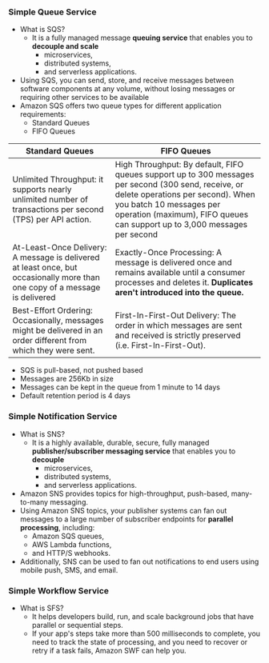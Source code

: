 ### Simple Queue Service

* What is SQS?
  - It is a fully managed message **queuing service** that enables you to **decouple and scale**
      - microservices, 
      - distributed systems, 
      - and serverless applications. 
* Using SQS, you can send, store, and receive messages between software components at any volume, 
  without losing messages or requiring other services to be available
* Amazon SQS offers two queue types for different application requirements:
  - Standard Queues
  - FIFO Queues

| Standard Queues | FIFO Queues |
|-----------------|-------------|
| Unlimited Throughput: it supports nearly unlimited number of transactions per second (TPS) per API action. | High Throughput: By default, FIFO queues support up to 300 messages per second (300 send, receive, or delete operations per second). When you batch 10 messages per operation (maximum), FIFO queues can support up to 3,000 messages per second |
| At-Least-Once Delivery: A message is delivered at least once, but occasionally more than one copy of a message is delivered | Exactly-Once Processing: A message is delivered once and remains available until a consumer processes and deletes it. **Duplicates aren't introduced into the queue.**| 
| Best-Effort Ordering: Occasionally, messages might be delivered in an order different from which they were sent.| First-In-First-Out Delivery: The order in which messages are sent and received is strictly preserved (i.e. First-In-First-Out).| 

- SQS is pull-based, not pushed based
- Messages are 256Kb in size
- Messages can be kept in the queue from 1 minute to 14 days
- Default retention period is 4 days

### Simple Notification Service

* What is SNS? 
  - It is a highly available, durable, secure, fully managed **publisher/subscriber messaging service** that enables you to **decouple**
      - microservices, 
      - distributed systems, 
      - and serverless applications. 
 * Amazon SNS provides topics for high-throughput, push-based, many-to-many messaging. 
 * Using Amazon SNS topics, your publisher systems can fan out messages to a large number of subscriber endpoints for **parallel              processing**, including:
      - Amazon SQS queues, 
      - AWS Lambda functions, 
      - and HTTP/S webhooks. 
  * Additionally, SNS can be used to fan out notifications to end users using mobile push, SMS, and email. 
  
  ### Simple Workflow Service
  
  * What is SFS?
    - It helps developers build, run, and scale background jobs that have parallel or sequential steps.
    - If your app's steps take more than 500 milliseconds to complete, you need to track the state of processing, 
      and you need to recover or retry if a task fails, Amazon SWF can help you.
  
  
  
